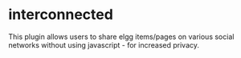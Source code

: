 interconnected
==============

This plugin allows users to share elgg items/pages on various social networks without using javascript - for increased privacy.
